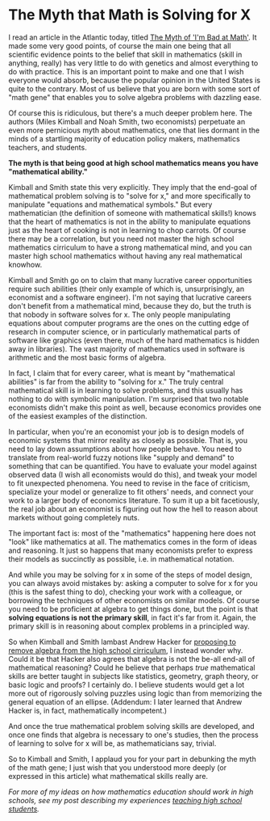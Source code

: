 # The Myth that Math is Solving for X

I read an article in the Atlantic today, titled [The Myth of 'I'm Bad at
Math'](http://www.theatlantic.com/education/archive/2013/10/the-myth-of-im-bad-at-math/280914/).
It made some very good points, of course the main one being that all scientific
evidence points to the belief that skill in mathematics (skill in anything,
really) has very little to do with genetics and almost everything to do with
practice. This is an important point to make and one that I wish everyone would
absorb, because the popular opinion in the United States is quite to the
contrary. Most of us believe that you are born with some sort of "math gene"
that enables you to solve algebra problems with dazzling ease. 

Of course this is ridiculous, but there's a much deeper problem here. The
authors (Miles Kimball and Noah Smith, two economists) perpetuate an even more
pernicious myth about mathematics, one that lies dormant in the minds of a
startling majority of education policy makers, mathematics teachers, and
students.

**The myth is that being good at high school mathematics means you have
"mathematical ability."**

Kimball and Smith state this very explicitly. They imply that the end-goal of
mathematical problem solving is to "solve for x," and more specifically to
manipulate "equations and mathematical symbols." But every mathematician (the
definition of someone with mathematical skills!) knows that the heart of
mathematics is not in the ability to manipulate equations just as the heart of
cooking is not in learning to chop carrots. Of course there may be a
correlation, but you need not master the high school mathematics cirriculum to
have a strong mathematical mind, and you can master high school mathematics
without having any real mathematical knowhow.

Kimball and Smith go on to claim that many lucrative career opportunities
require such abilities (their only example of which is, unsurprisingly, an
economist and a software engineer). I'm not saying that lucrative careers don't
benefit from a mathematical mind, because they do, but the truth is that nobody
in software solves for x. The only people manipulating equations about computer
programs are the ones on the cutting edge of research in computer science, or
in particularly mathematical parts of software like graphics (even there, much
of the hard mathematics is hidden away in libraries). The vast majority of
mathematics used in software is arithmetic and the most basic forms of algebra.

In fact, I claim that for every career, what is meant by "mathematical
abilities" is far from the ability to "solving for x." The truly central
mathematical skill is in learning to solve problems, and this usually has
nothing to do with symbolic manipulation. I'm surprised that two notable
economists didn't make this point as well, because economics provides one of
the easiest examples of the distinction.

In particular, when you're an economist your job is to design models of
economic systems that mirror reality as closely as possible. That is, you need
to lay down assumptions about how people behave. You need to translate from
real-world fuzzy notions like "supply and demand" to something that can be
quantified. You have to evaluate your model against observed data (I wish all
economists would do this), and tweak your model to fit unexpected phenomena.
You need to revise in the face of criticism, specialize your model or
generalize to fit others' needs, and connect your work to a larger body of
economics literature. To sum it up a bit facetiously, the real job about an
economist is figuring out how the hell to reason about markets without going
completely nuts.

The important fact is: most of the "mathematics" happening here does not "look"
like mathematics at all. The mathematics comes in the form of ideas and
reasoning. It just so happens that many economists prefer to express their
models as succinctly as possible, i.e. in mathematical notation.

And while you may be solving for x in some of the steps of model design, you
can always avoid mistakes by: asking a computer to solve for x for you (this is
the safest thing to do), checking your work with a colleague, or borrowing the
techniques of other economists on similar models. Of course you need to be
proficient at algebra to get things done, but the point is that **solving
equations is not the primary skill**, in fact it's far from it. Again, the
primary skill is in reasoning about complex problems in a principled way.  

So when Kimball and Smith lambast Andrew Hacker for [proposing to remove
algebra from the high school
cirriculum](http://www.nytimes.com/2012/07/29/opinion/sunday/is-algebra-necessary.html?pagewanted=all&_r=0),
I instead wonder why. Could it be that Hacker also agrees that algebra is not
the be-all end-all of mathematical reasoning? Could he believe that perhaps
*true* mathematical skills are better taught in subjects like statistics,
geometry, graph theory, or basic logic and proofs? I certainly do. I believe
students would get a lot more out of rigorously solving puzzles using logic
than from memorizing the general equation of an ellipse. (Addendum: I later
learned that Andrew Hacker is, in fact, mathematically incompetent.)

And once the true mathematical problem solving skills are developed, and once
one finds that algebra is necessary to one's studies, then the process of
learning to solve for x will be, as mathematicians say, trivial.

So to Kimball and Smith, I applaud you for your part in debunking the myth of
the math gene; I just wish that you understood more deeply (or expressed in
this article) what mathematical skills really are.

*For more of my ideas on how mathematics education should work in high schools,
see my post describing my experiences [teaching high school
students](http://jeremykun.com/2011/06/26/teaching-mathematics-graph-theory/).*
